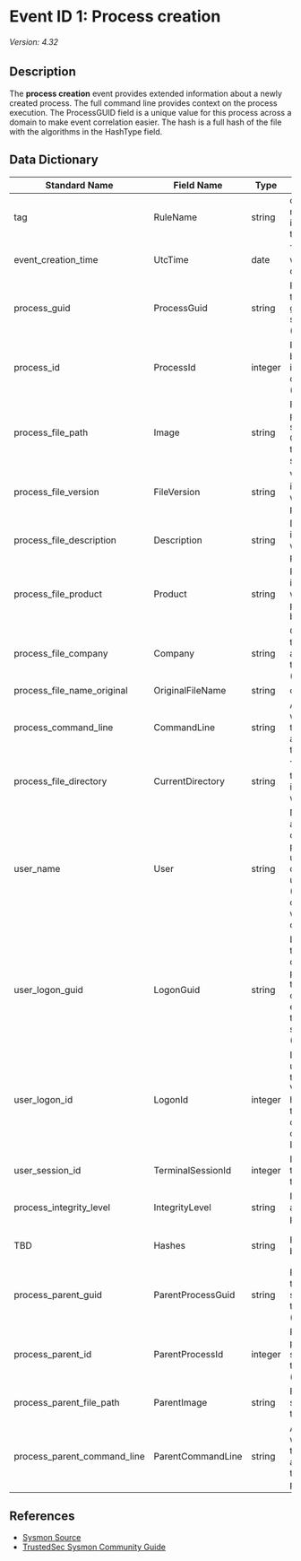 # Event ID 1: Process creation
###### Version: 4.32

## Description
The **process creation** event provides extended information about a newly created process. The full command line provides context on the process execution. The ProcessGUID field is a unique value for this process across a domain to make event correlation easier. The hash is a full hash of the file with the algorithms in the HashType field.

## Data Dictionary
|Standard Name|Field Name|Type|Description|Sample Value|
|---|---|---|---|---|
|tag|RuleName|string|custom tag mapped to event. i.e ATT&CK technique ID|`T1114`|
|event_creation_time|UtcTime|date|Time in UTC when event was created|`4/11/18 5:25`|
|process_guid|ProcessGuid|string|Process Guid of the process that got spawned/created (child)|`{A98268C1-9C2E-5ACD-0000-0010396CAB00}`|
|process_id|ProcessId|integer|Process ID used by the os to identify the created process (child)|`4756`|
|process_file_path|Image|string|File path of the process being spawned/created. Considered also the child or source process|`C:\Windows\System32\conhost.exe`|
|process_file_version|FileVersion|string|Version of the image associated with the main process (child)|`10.0.16299.15 (WinBuild.160101.0800)`|
|process_file_description|Description|string|Description of the image associated with the main process (child)|`Console Window Host`|
|process_file_product|Product|string|Product name the image associated with the main process (child) belongs to|`Microsoft® Windows® Operating System`|
|process_file_company|Company|string|Company name the image associated with the main process (child) belongs to|`Microsoft Corporation`|
|process_file_name_original|OriginalFileName|string|original file name|`wuauclt.exe`|
|process_command_line|CommandLine|string|Arguments which were passed to the executable associated with the main process|`??\C:\WINDOWS\system32\conhost.exe 0xffffffff -ForceV1`|
|process_file_directory|CurrentDirectory|string|The path without the name of the image associated with the process|`C:\WINDOWS`|
|user_name|User|string|Name of the account who created the process (child) . It usually contains domain name and user name (Parsed to show only username without the domain)|`DESKTOP-WARDOG\wardog`|
|user_logon_guid|LogonGuid|string|Logon GUID of the user who created the new process. Value that can help you correlate this event with others that contain the same Logon GUID (Sysmon Events)|`{A98268C1-95F2-5ACD-0000-002019620F00}`|
|user_logon_id|LogonId|integer|Login ID of the user who created the new process. Value that can help you correlate this event with others that contain the same Logon ID|`0xf6219`|
|user_session_id|TerminalSessionId|integer|ID of the session the user belongs to|`1`|
|process_integrity_level|IntegrityLevel|string|Integrity label assigned to a process|`Medium`|
|TBD|Hashes|string|Hashes captured by sysmon driver|`SHA1=B0BF5AC2E81BBF597FAD5F349FEEB32CAC449FA2, MD5=6A255BEBF3DBCD13585538ED47DBAFD7, SHA256=4668BB2223FFB983A5F1273B9E3D9FA2C5CE4A0F1FB18CA5C1B285762020073C, IMPHASH=2505BD03D7BD285E50CE89CEC02B333B`|
|process_parent_guid|ParentProcessGuid|string|ProcessGUID of the process that spawned/created the main process (child)|`{A98268C1-9C2E-5ACD-0000-00100266AB00}`|
|process_parent_id|ParentProcessId|integer|Process ID of the process that spawned/created the main process (child)|`240`|
|process_parent_file_path|ParentImage|string|File path that spawned/created the main process|`C:\Windows\System32\cmd.exe`|
|process_parent_command_line|ParentCommandLine|string|Arguments which were passed to the executable associated with the parent process|`C:\WINDOWS\system32\cmd.exe`|

## References
* [Sysmon Source](https://docs.microsoft.com/en-us/sysinternals/downloads/sysmon#event-id-1-process-creation)
* [TrustedSec Sysmon Community Guide](https://github.com/trustedsec/SysmonCommunityGuide/blob/master/process-creation.md)
